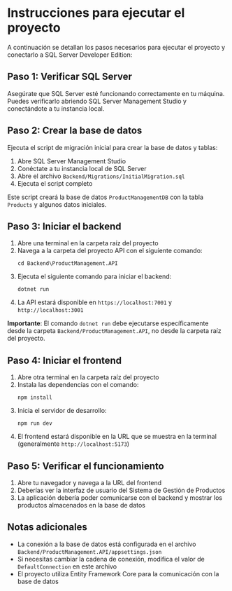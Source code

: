 # Instrucciones para ejecutar el proyecto

A continuación se detallan los pasos necesarios para ejecutar el proyecto y conectarlo a SQL Server Developer Edition:

## Paso 1: Verificar SQL Server

Asegúrate que SQL Server esté funcionando correctamente en tu máquina. Puedes verificarlo abriendo SQL Server Management Studio y conectándote a tu instancia local.

## Paso 2: Crear la base de datos

Ejecuta el script de migración inicial para crear la base de datos y tablas:

1. Abre SQL Server Management Studio
2. Conéctate a tu instancia local de SQL Server
3. Abre el archivo `Backend/Migrations/InitialMigration.sql`
4. Ejecuta el script completo

Este script creará la base de datos `ProductManagementDB` con la tabla `Products` y algunos datos iniciales.

## Paso 3: Iniciar el backend

1. Abre una terminal en la carpeta raíz del proyecto
2. Navega a la carpeta del proyecto API con el siguiente comando:
   ```
   cd Backend\ProductManagement.API
   ```
3. Ejecuta el siguiente comando para iniciar el backend:
   ```
   dotnet run
   ```
4. La API estará disponible en `https://localhost:7001` y `http://localhost:3001`

**Importante**: El comando `dotnet run` debe ejecutarse específicamente desde la carpeta `Backend/ProductManagement.API`, no desde la carpeta raíz del proyecto.

## Paso 4: Iniciar el frontend

1. Abre otra terminal en la carpeta raíz del proyecto
2. Instala las dependencias con el comando:
   ```
   npm install
   ```
3. Inicia el servidor de desarrollo:
   ```
   npm run dev
   ```
4. El frontend estará disponible en la URL que se muestra en la terminal (generalmente `http://localhost:5173`)

## Paso 5: Verificar el funcionamiento

1. Abre tu navegador y navega a la URL del frontend
2. Deberías ver la interfaz de usuario del Sistema de Gestión de Productos
3. La aplicación debería poder comunicarse con el backend y mostrar los productos almacenados en la base de datos

## Notas adicionales

- La conexión a la base de datos está configurada en el archivo `Backend/ProductManagement.API/appsettings.json`
- Si necesitas cambiar la cadena de conexión, modifica el valor de `DefaultConnection` en este archivo
- El proyecto utiliza Entity Framework Core para la comunicación con la base de datos
